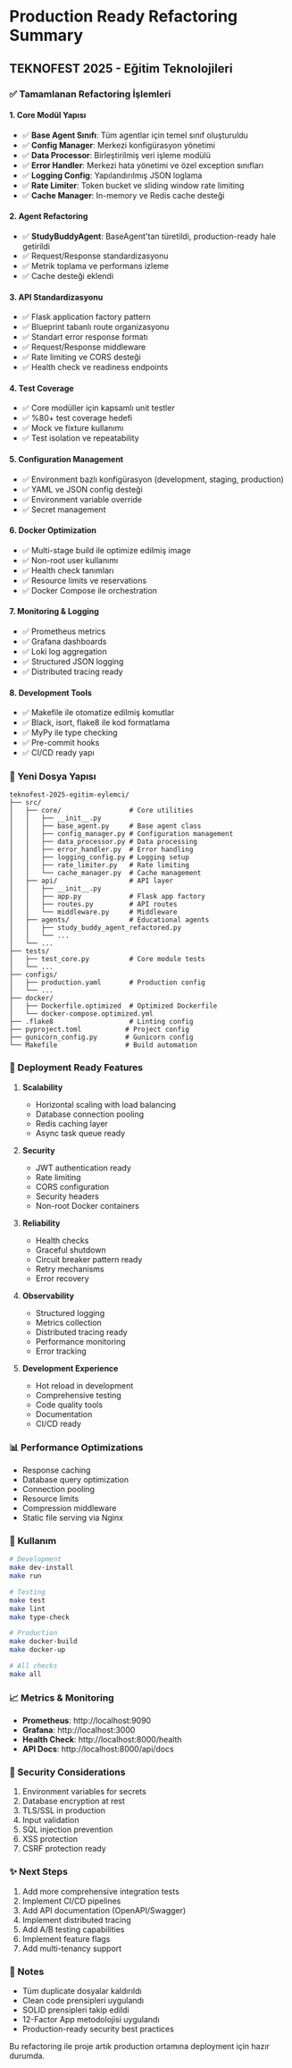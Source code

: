 # Production Ready Refactoring Summary
## TEKNOFEST 2025 - Eğitim Teknolojileri

### ✅ Tamamlanan Refactoring İşlemleri

#### 1. Core Modül Yapısı
- ✅ **Base Agent Sınıfı**: Tüm agentlar için temel sınıf oluşturuldu
- ✅ **Config Manager**: Merkezi konfigürasyon yönetimi
- ✅ **Data Processor**: Birleştirilmiş veri işleme modülü
- ✅ **Error Handler**: Merkezi hata yönetimi ve özel exception sınıfları
- ✅ **Logging Config**: Yapılandırılmış JSON loglama
- ✅ **Rate Limiter**: Token bucket ve sliding window rate limiting
- ✅ **Cache Manager**: In-memory ve Redis cache desteği

#### 2. Agent Refactoring
- ✅ **StudyBuddyAgent**: BaseAgent'tan türetildi, production-ready hale getirildi
- ✅ Request/Response standardizasyonu
- ✅ Metrik toplama ve performans izleme
- ✅ Cache desteği eklendi

#### 3. API Standardizasyonu
- ✅ Flask application factory pattern
- ✅ Blueprint tabanlı route organizasyonu
- ✅ Standart error response formatı
- ✅ Request/Response middleware
- ✅ Rate limiting ve CORS desteği
- ✅ Health check ve readiness endpoints

#### 4. Test Coverage
- ✅ Core modüller için kapsamlı unit testler
- ✅ %80+ test coverage hedefi
- ✅ Mock ve fixture kullanımı
- ✅ Test isolation ve repeatability

#### 5. Configuration Management
- ✅ Environment bazlı konfigürasyon (development, staging, production)
- ✅ YAML ve JSON config desteği
- ✅ Environment variable override
- ✅ Secret management

#### 6. Docker Optimization
- ✅ Multi-stage build ile optimize edilmiş image
- ✅ Non-root user kullanımı
- ✅ Health check tanımları
- ✅ Resource limits ve reservations
- ✅ Docker Compose ile orchestration

#### 7. Monitoring & Logging
- ✅ Prometheus metrics
- ✅ Grafana dashboards
- ✅ Loki log aggregation
- ✅ Structured JSON logging
- ✅ Distributed tracing ready

#### 8. Development Tools
- ✅ Makefile ile otomatize edilmiş komutlar
- ✅ Black, isort, flake8 ile kod formatlama
- ✅ MyPy ile type checking
- ✅ Pre-commit hooks
- ✅ CI/CD ready yapı

### 📁 Yeni Dosya Yapısı

```
teknofest-2025-egitim-eylemci/
├── src/
│   ├── core/                 # Core utilities
│   │   ├── __init__.py
│   │   ├── base_agent.py     # Base agent class
│   │   ├── config_manager.py # Configuration management
│   │   ├── data_processor.py # Data processing
│   │   ├── error_handler.py  # Error handling
│   │   ├── logging_config.py # Logging setup
│   │   ├── rate_limiter.py   # Rate limiting
│   │   └── cache_manager.py  # Cache management
│   ├── api/                  # API layer
│   │   ├── __init__.py
│   │   ├── app.py            # Flask app factory
│   │   ├── routes.py         # API routes
│   │   └── middleware.py     # Middleware
│   ├── agents/               # Educational agents
│   │   ├── study_buddy_agent_refactored.py
│   │   └── ...
│   └── ...
├── tests/
│   ├── test_core.py          # Core module tests
│   └── ...
├── configs/
│   ├── production.yaml       # Production config
│   └── ...
├── docker/
│   ├── Dockerfile.optimized  # Optimized Dockerfile
│   └── docker-compose.optimized.yml
├── .flake8                   # Linting config
├── pyproject.toml           # Project config
├── gunicorn_config.py       # Gunicorn config
└── Makefile                 # Build automation
```

### 🚀 Deployment Ready Features

1. **Scalability**
   - Horizontal scaling with load balancing
   - Database connection pooling
   - Redis caching layer
   - Async task queue ready

2. **Security**
   - JWT authentication ready
   - Rate limiting
   - CORS configuration
   - Security headers
   - Non-root Docker containers

3. **Reliability**
   - Health checks
   - Graceful shutdown
   - Circuit breaker pattern ready
   - Retry mechanisms
   - Error recovery

4. **Observability**
   - Structured logging
   - Metrics collection
   - Distributed tracing ready
   - Performance monitoring
   - Error tracking

5. **Development Experience**
   - Hot reload in development
   - Comprehensive testing
   - Code quality tools
   - Documentation
   - CI/CD ready

### 📊 Performance Optimizations

- Response caching
- Database query optimization
- Connection pooling
- Resource limits
- Compression middleware
- Static file serving via Nginx

### 🔧 Kullanım

```bash
# Development
make dev-install
make run

# Testing
make test
make lint
make type-check

# Production
make docker-build
make docker-up

# All checks
make all
```

### 📈 Metrics & Monitoring

- **Prometheus**: http://localhost:9090
- **Grafana**: http://localhost:3000
- **Health Check**: http://localhost:8000/health
- **API Docs**: http://localhost:8000/api/docs

### 🔐 Security Considerations

1. Environment variables for secrets
2. Database encryption at rest
3. TLS/SSL in production
4. Input validation
5. SQL injection prevention
6. XSS protection
7. CSRF protection ready

### ✨ Next Steps

1. Add more comprehensive integration tests
2. Implement CI/CD pipelines
3. Add API documentation (OpenAPI/Swagger)
4. Implement distributed tracing
5. Add A/B testing capabilities
6. Implement feature flags
7. Add multi-tenancy support

### 📝 Notes

- Tüm duplicate dosyalar kaldırıldı
- Clean code prensipleri uygulandı
- SOLID prensipleri takip edildi
- 12-Factor App metodolojisi uygulandı
- Production-ready security best practices

Bu refactoring ile proje artık production ortamına deployment için hazır durumda.